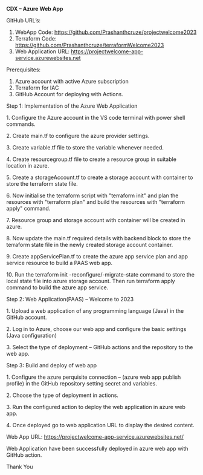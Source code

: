 ﻿**CDX – Azure Web App**

GitHub URL’s:

1. WebApp Code: <https://github.com/Prashanthcruze/projectwelcome2023>
2. Terraform Code: <https://github.com/Prashanthcruze/terraformWelcome2023>
3. Web Application URL: <https://projectwelcome-app-service.azurewebsites.net>

Prerequisites:

1. Azure account with active Azure subscription
2. Terraform for IAC
3. GitHub Account for deploying with Actions.

Step 1: Implementation of the Azure Web Application

1\. Configure the Azure account in the VS code terminal with power shell commands.

2\. Create main.tf to configure the azure provider settings.

3\. Create variable.tf file to store the variable whenever needed.

4\. Create resourcegroup.tf file to create a resource group in suitable location in azure.

5\. Create a storageAccount.tf to create a storage account with container to store the terraform state file.

6\. Now initialise the terraform script with "terraform init" and plan the resources with "terraform plan" and build the resources with "terraform apply" command.

7\. Resource group and storage account with container will be created in azure.

8\. Now update the main.tf required details with backend block to store the terraform state file in the newly created storage account container.

9\. Create appServicePlan.tf to create the azure app service plan and app service resource to build a PAAS web app.

10\. Run the terraform init -reconfigure/-migrate-state command to store the local state file into azure storage account. Then run terraform apply command to build the azure app service.

Step 2: Web Application(PAAS) – Welcome to 2023

1\. Upload a web application of any programming language (Java) in the GitHub account.

2\. Log in to Azure, choose our web app and configure the basic settings (Java configuration) 

3\. Select the type of deployment – GitHub actions and the repository to the web app.



Step 3: Build and deploy of web app

1\. Configure the azure perquisite connection – (azure web app publish profile) in the GitHub repository setting secret and variables.

2\. Choose the type of deployment in actions.


3\. Run the configured action to deploy the web application in azure web app.

4\. Once deployed go to web application URL to display the desired content.



Web App URL: <https://projectwelcome-app-service.azurewebsites.net/>

Web Application have been successfully deployed in azure web app with GitHub action.

Thank You
